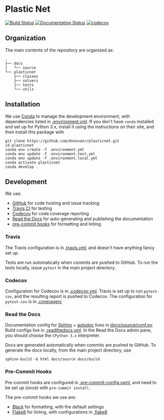 # Plastic Net
[![Build Status](https://www.travis-ci.com/donovanr/plasticnet.svg?branch=master)](https://www.travis-ci.com/donovanr/plasticnet)
[![Documentation Status](https://readthedocs.org/projects/plasticnet/badge/?version=latest)](https://plasticnet.readthedocs.io/en/latest/?badge=latest)
[![codecov](https://codecov.io/gh/donovanr/plasticnet/branch/master/graph/badge.svg)](https://codecov.io/gh/donovanr/plasticnet)

## Organization

The main contents of the repository are organized as:

```
.
├── docs
│   └── source
└── plasticnet
    ├── classes
    ├── solvers
    ├── tests
    └── utils
```

## Installation

We use [Conda](https://conda.io/) to manage the development environment, with dependencies listed in [.environment.yml](../master/.environment.yml).
If you don't have `conda` installed and set up for Python 3.x, install it using the instructions on their site, and then install this package with

```
git clone https://github.com/donovanr/plasticnet.git
cd plasticnet
conda env create -f .environment.yml
conda env update -f .environment.test.yml
conda env update -f .environment.local.yml
conda activate plasticnet
conda develop .
```

## Development
We use:
- [GitHub](https://github.com) for code hosting and issue tracking
- [Travis CI](https://travis-ci.org/) for testing
- [Codecov](https://codecov.io/) for code coverage reporting
- [Read the Docs](https://readthedocs.org/) for auto-generating and publishing the documentation
- [pre-commit hooks](https://git-scm.com/book/en/v2/Customizing-Git-Git-Hooks) for formatting and linting

### Travis
The Travis configuration is in [.travis.yml](../master/.travis.yml), and doesn't have anything fancy set up.

Tests are run automatically when commits are pushed to GitHub. To run the tests locally, issue `pytest` in the main project directory.

### Codecov
Configuration for Codecov is in [.codecov.yml](../master/.codecov.yml).
Travis is set up to run `pytest-cov`, and the resulting report is pushed to Codecov.
The configuration for `pytest-cov` is in [.coveragerc](../master/.coveragerc)

### Read the Docs
Documentation config for [Sphinx](http://www.sphinx-doc.org/) + [autodoc](http://www.sphinx-doc.org/en/master/usage/quickstart.html#autodoc) lives in [docs/source/conf.py](../master/docs/source/conf.py).
Build configs live in [.readthedocs.yml](../master/.readthedocs.yml).
In the Read the Docs admin pane, you should choose the `CPython 3.x` interpreter.

Docs are generated automatically when commits are pushed to GitHub.
To generate the docs locally, from the main project directory, use

```
sphinx-build -b html docs/source docs/build
```

### Pre-Commit Hooks
Pre-commit hooks are configured in [.pre-commit-config.yaml](../master/.pre-commit-config.yaml), and need to be set up (once) with `pre-commit install`.

The pre-commit hooks we use are:
- [Black](https://black.readthedocs.io/en/stable/) for formatting, with the default settings
- [Flake8](http://flake8.pycqa.org/en/latest/) for linting, with configurations in [.flake8](../master/.flake8)
